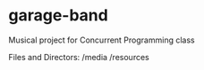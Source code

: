 # garage-band
Musical project for Concurrent Programming class

Files and Directors:
/media
/resources
